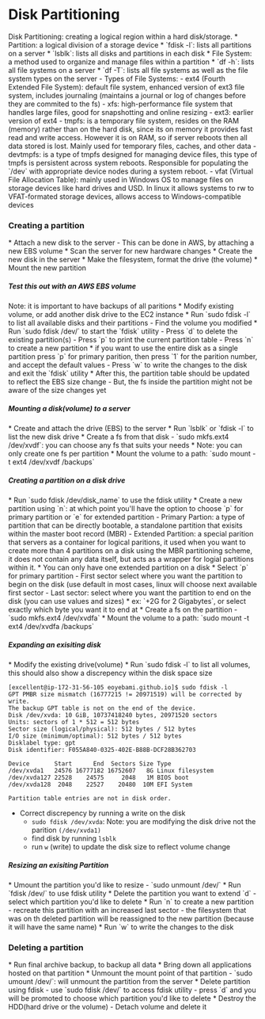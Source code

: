 <h1>Disk Partitioning</h1>
Disk Partitioning: creating a logical region within a hard disk/storage.
* Partition: a logical division of a storage device
  * `fdisk -l`: lists all partitions on a server
  * `lsblk`: lists all disks and partitions in each disk
* File System: a method used to organize and manage files within a partition
  * `df -h`: lists all file systems on a server
  * `df -T`: lists all file systems as well as the file system types on the server
  - Types of File Systems:
    - ext4 (Fourth Extended File System): default file system, enhanced version of ext3 file system, includes journaling (maintains a journal or log of changes before they are commited to the fs)
    - xfs: high-performance file system that handles large files, good for snapshotting and online resizing
    - ext3: earlier version of ext4
    - tmpfs: is a temporary file system, resides on the RAM (memory) rather than on the hard disk, since its on memory it provides fast read and write access. However it is on RAM, so if server reboots then all data stored is lost. Mainly used for temporary files, caches, and other data
    - devtmpfs: is a type of tmpfs designed for managing device files, this type of tmpfs is persistent across system reboots. Responsible for populating the `/dev` with appropriate device nodes during a system reboot. 
    - vfat (Virtual File Allocation Table): mainly used in Windows OS to manage files on storage devices like hard drives and USD. In linux it allows systems to rw to VFAT-formated storage devices, allows access to Windows-compatible devices
<h3>Creating a partition</h3>
* Attach a new disk to the server
  - This can be done in AWS, by attaching a new EBS volume
* Scan the server for new hardware changes
* Create the new disk in the server
* Make the filesystem, format the drive (the volume)
* Mount the new partition
<h5>Test this out with an AWS EBS volume</h5>
Note: it is important to have backups of all paritions
* Modify existing volume, or add another disk drive to the EC2 instance
* Run `sudo fdisk -l` to list all available disks and their partitions
  - Find the volume you modified
* Run `sudo fdisk /dev/<disk_name>` to start the `fdisk` utility
  - Press `d` to delete the existing partition(s)
  - Press `p` to print the current partition table
  - Press `n` to create a new partition
    * if you want to use the entire disk as a single partition press `p` for primary parition, then press `1` for the parition number, and accept the default values
  - Press `w` to write the changes to the disk and exit the `fdisk` utility
* After this, the partition table should be updated to reflect the EBS size change
  - But, the fs inside the partition might not be aware of the size changes yet
<h5>Mounting a disk(volume) to a server</h5>
* Create and attach the drive (EBS) to the server
* Run `lsblk` or `fdisk -l` to list the new disk drive
* Create a fs from that disk 
  - `sudo mkfs.ext4 /dev/xvdf`: you can choose any fs that suits your needs
    * Note: you can only create one fs per partition
* Mount the volume to a path: `sudo mount -t ext4 /dev/xvdf /backups`
<h5>Creating a partition on a disk drive</h5>
* Run `sudo fdisk /dev/disk_name` to use the fdisk utility
* Create a new partition using `n`: at which point you'll have the option to choose `p` for primary partition or `e` for extended partition
  - Primary Partion: a type of partition that can be directly bootable, a standalone partition that exisits within the master boot record (MBR)
  - Extended Partition: a special parition that servers as a container for logical paritions, it used when you want to create more than 4 partitions on a disk using the MBR partitioning scheme, it does not contain any data itself, but acts as a wrapper for logial partitions within it. 
    * You can only have one extended partition on a disk
* Select `p` for primary partition
  - First sector select where you want the partition to begin on the disk (use default in most cases, linux will choose next available first sector
  - Last sector: select where you want the partition to end on the disk (you can use values and sizes)
    * ex: `+2G for 2 Gigabytes`, or select exactly which byte you want it to end at
* Create a fs on the partition
  - `sudo mkfs.ext4 /dev/xvdfa`
* Mount the volume to a path: `sudo mount -t ext4 /dev/xvdfa /backups`
<h5>Expanding an exisiting disk</h5>
* Modify the existing drive(volume)
* Run `sudo fdisk -l` to list all volumes, this should also show a discrepency within the disk space size

```
[excellent@ip-172-31-56-105 eoyebami.github.io]$ sudo fdisk -l
GPT PMBR size mismatch (16777215 != 20971519) will be corrected by write.
The backup GPT table is not on the end of the device.
Disk /dev/xvda: 10 GiB, 10737418240 bytes, 20971520 sectors
Units: sectors of 1 * 512 = 512 bytes
Sector size (logical/physical): 512 bytes / 512 bytes
I/O size (minimum/optimal): 512 bytes / 512 bytes
Disklabel type: gpt
Disk identifier: F055A840-0325-402E-B88B-DCF28B362703

Device       Start      End  Sectors Size Type
/dev/xvda1   24576 16777182 16752607   8G Linux filesystem
/dev/xvda127 22528    24575     2048   1M BIOS boot
/dev/xvda128  2048    22527    20480  10M EFI System

Partition table entries are not in disk order.
```

* Correct discrepency by running a write on the disk
  - `sudo fdisk /dev/xvda`: Note: you are modifying the disk drive not the parition `(/dev/xvda1)`
  - find disk by running `lsblk`
  - run `w` (write) to update the disk size to reflect volume change
<h5>Resizing an exisiting Partition</h5>
* Umount the partition you'd like to resize
  - `sudo unmount /dev/<disk_name>`
* Run `fdisk /dev/<disk_name>` to use fdisk utility 
* Delete the partition you want to extend `d`
  - select which partition you'd like to delete
* Run `n` to create a new partition
  - recreate this partition with an increased last sector
  - the filesystem that was on th deleted partition will be reassigned to the new partition (because it will have the same name)
* Run `w` to write the changes to the disk 
<h3>Deleting a partition</h3>
* Run final archive backup, to backup all data
* Bring down all applications hosted on that partition
* Unmount the mount point of that partition
  - `sudo umount /dev/<disk_name>`: will unmount the partition from the server
* Delete partition using fdisk
  - use `sudo fdisk /dev/<disk_name>` to access fdisk utility
  - press `d` and you will be promoted to choose which partition you'd like to delete
* Destroy the HDD(hard drive or the volume) 
  - Detach volume and delete it

